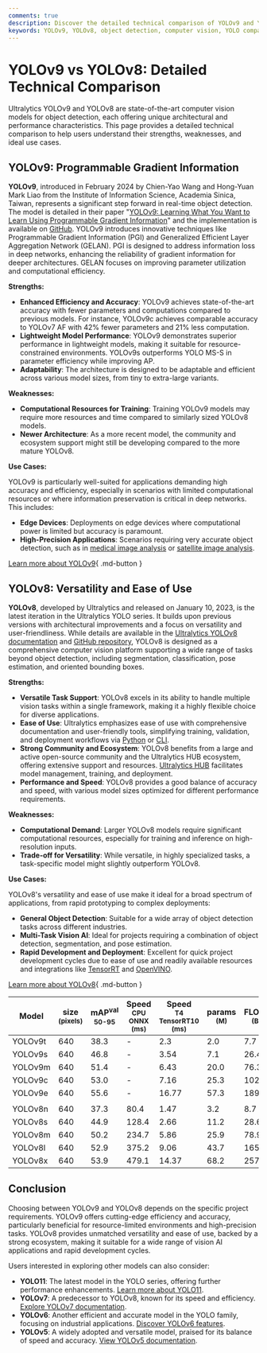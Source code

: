 ```yaml
---
comments: true
description: Discover the detailed technical comparison of YOLOv9 and YOLOv8. Explore their strengths, weaknesses, efficiency, and ideal use cases for object detection.
keywords: YOLOv9, YOLOv8, object detection, computer vision, YOLO comparison, deep learning, machine learning, Ultralytics models, AI models, real-time detection
---
```


# YOLOv9 vs YOLOv8: Detailed Technical Comparison

<script async src="https://cdn.jsdelivr.net/npm/chart.js"></script>
<script defer src="../../javascript/benchmark.js"></script>

<canvas id="modelComparisonChart" width="1024" height="400" active-models='["YOLOv9", "YOLOv8"]'></canvas>

Ultralytics YOLOv9 and YOLOv8 are state-of-the-art computer vision models for object detection, each offering unique architectural and performance characteristics. This page provides a detailed technical comparison to help users understand their strengths, weaknesses, and ideal use cases.

## YOLOv9: Programmable Gradient Information

**YOLOv9**, introduced in February 2024 by Chien-Yao Wang and Hong-Yuan Mark Liao from the Institute of Information Science, Academia Sinica, Taiwan, represents a significant step forward in real-time object detection. The model is detailed in their paper "[YOLOv9: Learning What You Want to Learn Using Programmable Gradient Information](https://arxiv.org/abs/2402.13616)" and the implementation is available on [GitHub](https://github.com/WongKinYiu/yolov9). YOLOv9 introduces innovative techniques like Programmable Gradient Information (PGI) and Generalized Efficient Layer Aggregation Network (GELAN). PGI is designed to address information loss in deep networks, enhancing the reliability of gradient information for deeper architectures. GELAN focuses on improving parameter utilization and computational efficiency.

**Strengths:**

- **Enhanced Efficiency and Accuracy**: YOLOv9 achieves state-of-the-art accuracy with fewer parameters and computations compared to previous models. For instance, YOLOv9c achieves comparable accuracy to YOLOv7 AF with 42% fewer parameters and 21% less computation.
- **Lightweight Model Performance**: YOLOv9 demonstrates superior performance in lightweight models, making it suitable for resource-constrained environments. YOLOv9s outperforms YOLO MS-S in parameter efficiency while improving AP.
- **Adaptability**: The architecture is designed to be adaptable and efficient across various model sizes, from tiny to extra-large variants.

**Weaknesses:**

- **Computational Resources for Training**: Training YOLOv9 models may require more resources and time compared to similarly sized YOLOv8 models.
- **Newer Architecture**: As a more recent model, the community and ecosystem support might still be developing compared to the more mature YOLOv8.

**Use Cases:**

YOLOv9 is particularly well-suited for applications demanding high accuracy and efficiency, especially in scenarios with limited computational resources or where information preservation is critical in deep networks. This includes:

- **Edge Devices**: Deployments on edge devices where computational power is limited but accuracy is paramount.
- **High-Precision Applications**: Scenarios requiring very accurate object detection, such as in [medical image analysis](https://www.ultralytics.com/blog/using-yolo11-for-tumor-detection-in-medical-imaging) or [satellite image analysis](https://www.ultralytics.com/blog/using-computer-vision-to-analyse-satellite-imagery).

[Learn more about YOLOv9](https://docs.ultralytics.com/models/yolov9/){ .md-button }

## YOLOv8: Versatility and Ease of Use

**YOLOv8**, developed by Ultralytics and released on January 10, 2023, is the latest iteration in the Ultralytics YOLO series. It builds upon previous versions with architectural improvements and a focus on versatility and user-friendliness. While details are available in the [Ultralytics YOLOv8 documentation](https://docs.ultralytics.com/models/yolov8/) and [GitHub repository](https://github.com/ultralytics/ultralytics), YOLOv8 is designed as a comprehensive computer vision platform supporting a wide range of tasks beyond object detection, including segmentation, classification, pose estimation, and oriented bounding boxes.

**Strengths:**

- **Versatile Task Support**: YOLOv8 excels in its ability to handle multiple vision tasks within a single framework, making it a highly flexible choice for diverse applications.
- **Ease of Use**: Ultralytics emphasizes ease of use with comprehensive documentation and user-friendly tools, simplifying training, validation, and deployment workflows via [Python](https://docs.ultralytics.com/usage/python/) or [CLI](https://docs.ultralytics.com/usage/cli/).
- **Strong Community and Ecosystem**: YOLOv8 benefits from a large and active open-source community and the Ultralytics HUB ecosystem, offering extensive support and resources. [Ultralytics HUB](https://hub.ultralytics.com/) facilitates model management, training, and deployment.
- **Performance and Speed**: YOLOv8 provides a good balance of accuracy and speed, with various model sizes optimized for different performance requirements.

**Weaknesses:**

- **Computational Demand**: Larger YOLOv8 models require significant computational resources, especially for training and inference on high-resolution inputs.
- **Trade-off for Versatility**: While versatile, in highly specialized tasks, a task-specific model might slightly outperform YOLOv8.

**Use Cases:**

YOLOv8's versatility and ease of use make it ideal for a broad spectrum of applications, from rapid prototyping to complex deployments:

- **General Object Detection**: Suitable for a wide array of object detection tasks across different industries.
- **Multi-Task Vision AI**: Ideal for projects requiring a combination of object detection, segmentation, and pose estimation.
- **Rapid Development and Deployment**: Excellent for quick project development cycles due to ease of use and readily available resources and integrations like [TensorRT](https://docs.ultralytics.com/integrations/tensorrt/) and [OpenVINO](https://docs.ultralytics.com/integrations/openvino/).

[Learn more about YOLOv8](https://docs.ultralytics.com/models/yolov8/){ .md-button }

| Model   | size<br><sup>(pixels) | mAP<sup>val<br>50-95 | Speed<br><sup>CPU ONNX<br>(ms) | Speed<br><sup>T4 TensorRT10<br>(ms) | params<br><sup>(M) | FLOPs<br><sup>(B) |
|---------|-----------------------|----------------------|--------------------------------|-------------------------------------|--------------------|-------------------|
| YOLOv9t | 640                   | 38.3                 | -                              | 2.3                                 | 2.0                | 7.7               |
| YOLOv9s | 640                   | 46.8                 | -                              | 3.54                                | 7.1                | 26.4              |
| YOLOv9m | 640                   | 51.4                 | -                              | 6.43                                | 20.0               | 76.3              |
| YOLOv9c | 640                   | 53.0                 | -                              | 7.16                                | 25.3               | 102.1             |
| YOLOv9e | 640                   | 55.6                 | -                              | 16.77                               | 57.3               | 189.0             |
|         |                       |                      |                                |                                     |                    |                   |
| YOLOv8n | 640                   | 37.3                 | 80.4                           | 1.47                                | 3.2                | 8.7               |
| YOLOv8s | 640                   | 44.9                 | 128.4                          | 2.66                                | 11.2               | 28.6              |
| YOLOv8m | 640                   | 50.2                 | 234.7                          | 5.86                                | 25.9               | 78.9              |
| YOLOv8l | 640                   | 52.9                 | 375.2                          | 9.06                                | 43.7               | 165.2             |
| YOLOv8x | 640                   | 53.9                 | 479.1                          | 14.37                               | 68.2               | 257.8             |

## Conclusion

Choosing between YOLOv9 and YOLOv8 depends on the specific project requirements. YOLOv9 offers cutting-edge efficiency and accuracy, particularly beneficial for resource-limited environments and high-precision tasks. YOLOv8 provides unmatched versatility and ease of use, backed by a strong ecosystem, making it suitable for a wide range of vision AI applications and rapid development cycles.

Users interested in exploring other models can also consider:

- **YOLO11**: The latest model in the YOLO series, offering further performance enhancements. [Learn more about YOLO11](https://docs.ultralytics.com/models/yolo11/).
- **YOLOv7**: A predecessor to YOLOv8, known for its speed and efficiency. [Explore YOLOv7 documentation](https://docs.ultralytics.com/models/yolov7/).
- **YOLOv6**: Another efficient and accurate model in the YOLO family, focusing on industrial applications. [Discover YOLOv6 features](https://docs.ultralytics.com/models/yolov6/).
- **YOLOv5**: A widely adopted and versatile model, praised for its balance of speed and accuracy. [View YOLOv5 documentation](https://docs.ultralytics.com/models/yolov5/).
